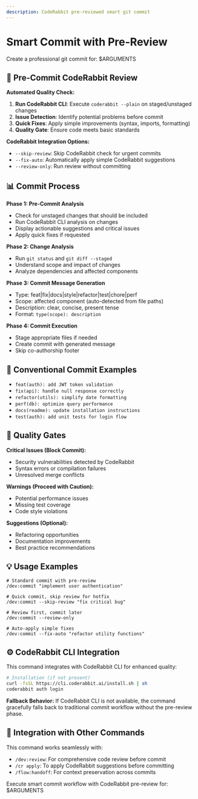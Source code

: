 ```yaml
---
description: CodeRabbit pre-reviewed smart git commit
---
```


# Smart Commit with Pre-Review

Create a professional git commit for: $ARGUMENTS

## 🤖 Pre-Commit CodeRabbit Review

**Automated Quality Check:**
1. **Run CodeRabbit CLI**: Execute `coderabbit --plain` on staged/unstaged changes
2. **Issue Detection**: Identify potential problems before commit
3. **Quick Fixes**: Apply simple improvements (syntax, imports, formatting)
4. **Quality Gate**: Ensure code meets basic standards

**CodeRabbit Integration Options:**
- `--skip-review`: Skip CodeRabbit check for urgent commits
- `--fix-auto`: Automatically apply simple CodeRabbit suggestions
- `--review-only`: Run review without committing

## 📊 Commit Process

**Phase 1: Pre-Commit Analysis**
- Check for unstaged changes that should be included
- Run CodeRabbit CLI analysis on changes
- Display actionable suggestions and critical issues
- Apply quick fixes if requested

**Phase 2: Change Analysis**
- Run `git status` and `git diff --staged`
- Understand scope and impact of changes
- Analyze dependencies and affected components

**Phase 3: Commit Message Generation**
- Type: feat|fix|docs|style|refactor|test|chore|perf
- Scope: affected component (auto-detected from file paths)
- Description: clear, concise, present tense
- Format: `type(scope): description`

**Phase 4: Commit Execution**
- Stage appropriate files if needed
- Create commit with generated message
- Skip co-authorship footer

## 🎯 Conventional Commit Examples

- `feat(auth): add JWT token validation`
- `fix(api): handle null response correctly`
- `refactor(utils): simplify date formatting`
- `perf(db): optimize query performance`
- `docs(readme): update installation instructions`
- `test(auth): add unit tests for login flow`

## 🚨 Quality Gates

**Critical Issues (Block Commit):**
- Security vulnerabilities detected by CodeRabbit
- Syntax errors or compilation failures
- Unresolved merge conflicts

**Warnings (Proceed with Caution):**
- Potential performance issues
- Missing test coverage
- Code style violations

**Suggestions (Optional):**
- Refactoring opportunities
- Documentation improvements
- Best practice recommendations

## 💡 Usage Examples

```text
# Standard commit with pre-review
/dev:commit "implement user authentication"

# Quick commit, skip review for hotfix
/dev:commit --skip-review "fix critical bug"

# Review first, commit later
/dev:commit --review-only

# Auto-apply simple fixes
/dev:commit --fix-auto "refactor utility functions"
```

## ⚙️ CodeRabbit CLI Integration

This command integrates with CodeRabbit CLI for enhanced quality:
```bash
# Installation (if not present)
curl -fsSL https://cli.coderabbit.ai/install.sh | sh
coderabbit auth login
```

**Fallback Behavior:**
If CodeRabbit CLI is not available, the command gracefully falls back to traditional commit workflow without the pre-review phase.

## 🔄 Integration with Other Commands

This command works seamlessly with:
- `/dev:review`: For comprehensive code review before commit
- `/cr apply`: To apply CodeRabbit suggestions before committing
- `/flow:handoff`: For context preservation across commits

Execute smart commit workflow with CodeRabbit pre-review for: $ARGUMENTS